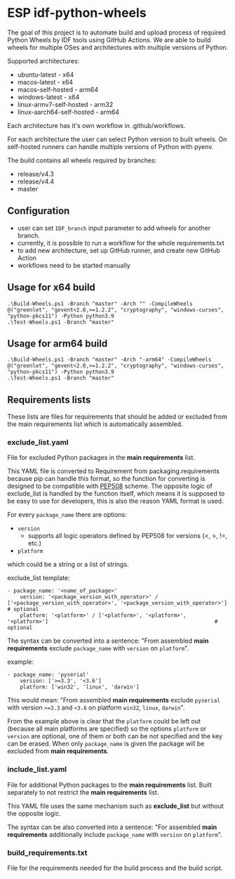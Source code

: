 # ESP idf-python-wheels

The goal of this project is to automate build and upload process of required Python Wheels by IDF tools using GitHub Actions. We are able to build wheels for multiple OSes and architectures with multiple versions of Python.

Supported architectures:
* ubuntu-latest - x64
* macos-latest - x64
* macos-self-hosted - arm64
* windows-latest - x64
* linux-armv7-self-hosted - arm32
* linux-aarch64-self-hosted - arm64

Each architecture has it's own workflow in .github/workflows.

For each architecture the user can select Python version to built wheels. On self-hosted runners can handle multiple versions of Python with pyenv.

The build contains all wheels required by branches:
* release/v4.3
* release/v4.4
* master

## Configuration
- user can set `IDF_branch` input parameter to add wheels for another branch.
- currently, it is possible to run a workflow for the whole requirements.txt
- to add new architecture, set up GitHub runner, and create new GitHub Action
- workflows need to be started manually


## Usage for x64 build

```
.\Build-Wheels.ps1 -Branch "master" -Arch "" -CompileWheels @("greenlet", "gevent<2.0,>=1.2.2", "cryptography", "windows-curses", "python-pkcs11") -Python python3.9
.\Test-Wheels.ps1 -Branch "master"
```

## Usage for arm64 build

```
.\Build-Wheels.ps1 -Branch "master" -Arch "-arm64" -CompileWheels @("greenlet", "gevent<2.0,>=1.2.2", "cryptography", "windows-curses", "python-pkcs11") -Python python3.9
.\Test-Wheels.ps1 -Branch "master"
```

## Requirements lists
These lists are files for requirements that should be added or excluded from the main requirements list which is automatically assembled.

### exclude_list.yaml
File for excluded Python packages in the **main requirements** list.

This YAML file is converted to Requirement from packaging.requirements because pip can handle this format, so the function for converting is designed to be compatible with [PEP508](https://peps.python.org/pep-0508/) scheme.
The opposite logic of exclude_list is handled by the function itself, which means it is supposed to be easy to use for developers, this is also the reason YAML format is used.

For every `package_name` there are options:
* `version`
    - supports all logic operators defined by PEP508 for versions (<, >, !=, etc.)
* `platform`

which could be a string or a list of strings.

exclude_list template:

    - package_name: '<name_of_package>'
        version: '<package_version_with_operator>' / ['<package_version_with_operator>', '<package_version_with_operator>']     # optional
        platform: '<platform>' / ['<platform>', '<platform>', '<platform>']                                                     # optional

The syntax can be converted into a sentence: "From assembled **main requirements** exclude `package_name` with `version` on `platform`".

example:

    - package_name: 'pyserial'
        version: ['>=3.3', '<3.6']
        platform: ['win32', 'linux', 'darwin']

This would mean: "From assembled **main requirements** exclude `pyserial` with version `>=3.3` and `<3.6` on platform `win32`, `linux`, `darwin`".

From the example above is clear that the `platform` could be left out (because all main platforms are specified) so the options `platform` or `version` are optional, one of them or both can be not specified and the key can be erased. When only `package_name` is given the package will be excluded from **main requirements**.


### include_list.yaml
File for additional Python packages to the **main requirements** list. Built separately to not restrict the **main requirements** list.

This YAML file uses the same mechanism such as **exclude_list** but without the opposite logic.

The syntax can be also converted into a sentence: "For assembled **main requirements** additionally include `package_name` with `version` on `platform`".


### build_requirements.txt
File for the requirements needed for the build process and the build script.

